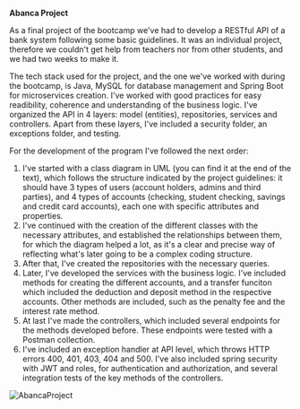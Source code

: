 **Abanca Project**

As a final project of the bootcamp we've had to develop a RESTful API of a bank system following some basic guidelines. It was an individual project, therefore we couldn't get help from teachers nor from other students, and we had two weeks to make it.

The tech stack used for the project, and the one we've worked with during the bootcamp, is Java, MySQL for database management and Spring Boot for microservices creation. I've worked with good practices for easy readibility, coherence and understanding of the business logic. I've organized the API in 4 layers: model (entities), repositories, services and controllers. Apart from these layers, I've included a security folder, an exceptions folder, and testing. 

For the development of the program I've followed the next order:

1. I've started with a class diagram in UML (you can find it at the end of the text), which follows the structure indicated by the project guidelines: it should have 3 types of users (account holders, admins and third parties), and 4 types of accounts (checking, student checking, savings and credit card accounts), each one with specific attributes and properties. 
2. I've continued with the creation of the different classes  with the necessary attributes, and established the relationships between them, for which the diagram helped a lot, as it's a clear and precise way of reflecting what's later going to be a complex coding structure. 
3. After that, I've created the repositories with the necessary queries.
4. Later, I've developed the services with the business logic. I've included methods for creating the different accounts, and a transfer funciton which included the deduction and deposit method in the respective accounts. Other methods are included, such as the penalty fee and the interest rate method. 
5. At last I've made the controllers, which included several endpoints for the methods developed before. These endpoints were tested with a Postman collection. 
6. I've included an exception handler at API level, which throws HTTP errors 400, 401, 403, 404 and 500. I've also included spring security with JWT and roles, for authentication and authorization, and several integration tests of the key methods of the controllers.

![AbancaProject](https://user-images.githubusercontent.com/104373456/200312489-3fc3ad20-8869-41c3-b312-98eed1be1acc.png)
